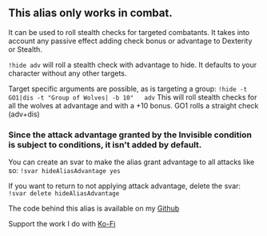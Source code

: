 ## __This alias only works in combat.__

It can be used to roll stealth checks for targeted combatants.
It takes into account any passive effect adding check bonus or advantage to Dexterity or Stealth.

`!hide adv` will roll a stealth check with advantage to hide.
It defaults to your character without any other targets.

Target specific arguments are possible, as is targeting a group:
`!hide -t GO1|dis -t "Group of Wolves| -b 10"   adv`
This will roll stealth checks for all the wolves at advantage and with a +10 bonus.
GO1 rolls a straight check (adv+dis)


### Since the attack advantage granted by the Invisible condition is subject to conditions, it isn't added by default.

You can create an svar to make the alias grant advantage to all attacks like so:
`!svar hideAliasAdvantage yes`

If you want to return to not applying attack advantage, delete the svar:
`!svar delete hideAliasAdvantage`

The code behind this alias is available on my [Github](https://github.com/TheReverendB/avrae-aliases)

Support the work I do with [Ko-Fi](https://ko-fi.com/thereverendb)